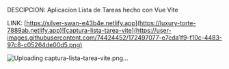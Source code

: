 DESCIPCION: Aplicacion Lista de Tareas hecho con Vue Vite

LINK: [https://silver-swan-e43b4e.netlify.app](https://luxury-torte-7889ab.netlify.app)![captura-lista-tarea-vite](https://user-images.githubusercontent.com/74424452/172497077-e7cda1f9-f10c-4483-97c8-c05264de00d5.png)

![Uploading captura-lista-tarea-vite.png…]()

